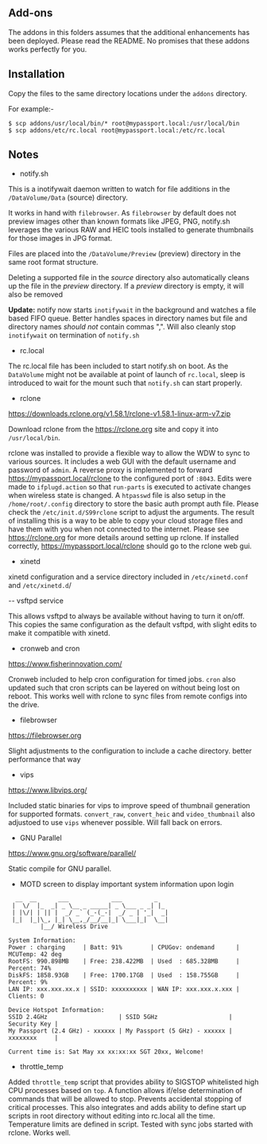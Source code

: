 ## Add-ons

The addons in this folders assumes that the additional enhancements has been deployed. Please read the README.
No promises that these addons works perfectly for you.

## Installation

Copy the files to the same directory locations under the `addons` directory.

For example:-
```
$ scp addons/usr/local/bin/* root@mypassport.local:/usr/local/bin
$ scp addons/etc/rc.local root@mypassport.local:/etc/rc.local
```

## Notes

- notify.sh

This is a inotifywait daemon written to watch for file additions in the `/DataVolume/Data` (source) directory.

It works in hand with `filebrowser`. As `filebrowser` by default does not preview images other than known formats like JPEG, PNG, notify.sh leverages the various RAW and HEIC tools installed to generate thumbnails for those images in JPG format.

Files are placed into the `/DataVolume/Preview` (preview) directory in the same root format structure.

Deleting a supported file in the *source* directory also automatically cleans up the file in the *preview* directory.
If a *preview* directory is empty, it will also be removed

**Update:** notify now starts `inotifywait` in the background and watches a file based FIFO queue. Better handles spaces in directory names but file and directory names _should not_ contain commas ",". Will also cleanly stop `inotifywait` on termination of `notify.sh`

- rc.local

The rc.local file has been included to start notify.sh on boot. As the `DataVolume` might not be available at point of launch of `rc.local`, sleep is introduced to wait for the mount such that `notify.sh` can start properly.

- rclone

https://downloads.rclone.org/v1.58.1/rclone-v1.58.1-linux-arm-v7.zip

Download rclone from the https://rclone.org site and copy it into `/usr/local/bin`.

rclone was installed to provide a flexible way to allow the WDW to sync to various sources. It includes a web GUI with the default username and password of `admin`. 
A reverse proxy is implemented to forward https://mypassport.local/rclone to the configured port of `:8043`. Edits were made to `ifplugd.action` so that `run-parts` is executed to activate changes when wireless state is changed.
A `htpasswd` file is also setup in the `/home/root/.config` directory to store the basic auth prompt auth file. Please check the `/etc/init.d/S99rclone` script to adjust the arguments. The result of installing this is a way to be able to copy your cloud storage files and have them with you when not connected to the internet. Please see https://rclone.org for more details around setting up rclone. If installed correctly, https://mypassport.local/rclone should go to the rclone web gui.

- xinetd

xinetd configuration and a service directory included in `/etc/xinetd.conf` and `/etc/xinetd.d`/

-- vsftpd service

This allows vsftpd to always be available without having to turn it on/off. This copies the same configuration as the default vsftpd, with slight edits to make it compatible with xinetd.

- cronweb and cron

https://www.fisherinnovation.com/

Cronweb included to help cron configuration for timed jobs. `cron` also updated such that cron scripts can be layered on without being lost on reboot. This works well with rclone to sync files from remote configs into the drive.

- filebrowser

https://filebrowser.org

Slight adjustments to the configuration to include a cache directory. better performance that way

- vips

https://www.libvips.org/

Included static binaries for vips to improve speed of thumbnail generation for supported formats. `convert_raw`, `convert_heic` and `video_thumbnail` also adjustoed to use `vips` whenever possible. Will fall back on errors.

- GNU Parallel

https://www.gnu.org/software/parallel/

Static compile for GNU parallel.

- MOTD screen to display important system information upon login

```
  __  __      ___            ___         _   
 |  \/  |_  _| _ \__ _ _____| _ \___ _ _| |_ 
 | |\/| | || |  _/ _` (_-(_-|  _/ _ | '_|  _|
 |_|  |_|\_, |_| \__,_/__/__|_| \___|_|  \__|
         |__/ Wireless Drive                 

System Information:
Power : charging     | Batt: 91%        | CPUGov: ondemand      | MCUTemp: 42 deg
RootFS: 990.898MB    | Free: 238.422MB  | Used  : 685.328MB     | Percent: 74%
DiskFS: 1858.93GB    | Free: 1700.17GB  | Used  : 158.755GB     | Percent: 9%
LAN IP: xxx.xxx.xx.x | SSID: xxxxxxxxxx | WAN IP: xxx.xxx.x.xxx | Clients: 0

Device Hotspot Information:
SSID 2.4GHz                    | SSID 5GHz                    | Security Key | 
My Passport (2.4 GHz) - xxxxxx | My Passport (5 GHz) - xxxxxx | xxxxxxxx     | 

Current time is: Sat May xx xx:xx:xx SGT 20xx, Welcome!

```

- throttle_temp

Added `throttle_temp` script that provides ability to SIGSTOP whitelisted high CPU processes based on `top`. A function allows if/else determination of commands that will be allowed to stop. Prevents accidental stopping of critical processes. This also integrates and adds ability to define start up scripts in root directory without editing into rc.local all the time. Temperature limits are defined in script. Tested with sync jobs started with rclone. Works well. 
